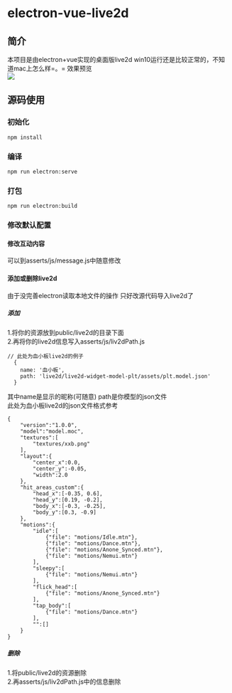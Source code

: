 # electron-vue-live2d
## 简介  
本项目是由electron+vue实现的桌面版live2d 
win10运行还是比较正常的，不知道mac上怎么样=。=
效果预览  
![](https://cdn.jsdelivr.net/gh/q-mona/mona@latest/images/electron-live2d.gif)
## 源码使用
### 初始化
```
npm install
```
### 编译
```
npm run electron:serve
```
### 打包
```
npm run electron:build
```
### 修改默认配置
#### 修改互动内容
可以到asserts/js/message.js中随意修改
#### 添加或删除live2d
由于没完善electron读取本地文件的操作 只好改源代码导入live2d了  
##### 添加
1.将你的资源放到public/live2d的目录下面  
2.再将你的live2d信息写入asserts/js/liv2dPath.js  
```
// 此处为血小板live2d的例子
  {
    name: '血小板',
    path: 'live2d/live2d-widget-model-plt/assets/plt.model.json'
  }
```
其中name是显示的昵称(可随意) path是你模型的json文件  
此处为血小板live2d的json文件格式参考
```
{
    "version":"1.0.0",
    "model":"model.moc",
    "textures":[
        "textures/xxb.png"
    ],
    "layout":{
        "center_x":0.0,
        "center_y":-0.05,
        "width":2.0
    },
    "hit_areas_custom":{
        "head_x":[-0.35, 0.6],
        "head_y":[0.19, -0.2],
        "body_x":[-0.3, -0.25],
        "body_y":[0.3, -0.9]
    },
    "motions":{
        "idle":[    
            {"file": "motions/Idle.mtn"},
            {"file": "motions/Dance.mtn"},
            {"file": "motions/Anone_Synced.mtn"},
            {"file": "motions/Nemui.mtn"}
        ],
        "sleepy":[
            {"file": "motions/Nemui.mtn"}
        ],
        "flick_head":[
            {"file": "motions/Anone_Synced.mtn"}
        ],
        "tap_body":[
            {"file": "motions/Dance.mtn"}
        ],
        "":[]
    }
}

```
##### 删除
1.将public/live2d的资源删除   
2.再asserts/js/liv2dPath.js中的信息删除
